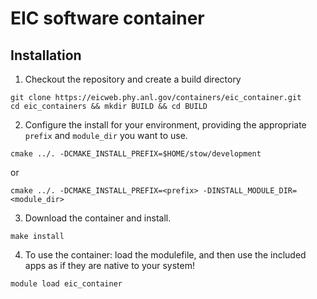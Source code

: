 EIC software container
============================================

Installation
-----------

1. Checkout the repository and create a build directory
```
git clone https://eicweb.phy.anl.gov/containers/eic_container.git
cd eic_containers && mkdir BUILD && cd BUILD
```

2. Configure the install for your environment, providing the appropriate `prefix` and
   `module_dir` you want to use.
```
cmake ../. -DCMAKE_INSTALL_PREFIX=$HOME/stow/development
```
or
```
cmake ../. -DCMAKE_INSTALL_PREFIX=<prefix> -DINSTALL_MODULE_DIR=<module_dir>
```

3. Download the container and install.
```
make install
```

4. To use the container: load the modulefile, and then use the included apps as if
   they are native to your system!
```
module load eic_container
```

